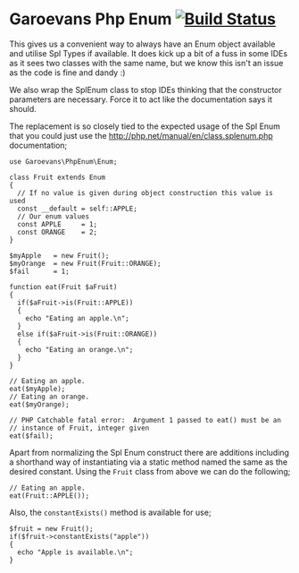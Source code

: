 # Garoevans Php Enum [![Build Status](https://travis-ci.org/garoevans/php-enum.png)](https://travis-ci.org/garoevans/php-enum)

This gives us a convenient way to always have an Enum object available and
utilise Spl Types if available. It does kick up a bit of a fuss in some IDEs
as it sees two classes with the same name, but we know this isn't an issue as
the code is fine and dandy :)

We also wrap the SplEnum class to stop IDEs thinking that the constructor
parameters are necessary. Force it to act like the documentation says it should.

The replacement is so closely tied to the expected usage of the Spl Enum that
you could just use the http://php.net/manual/en/class.splenum.php documentation;

    use Garoevans\PhpEnum\Enum;

    class Fruit extends Enum
    {
      // If no value is given during object construction this value is used
      const __default = self::APPLE;
      // Our enum values
      const APPLE     = 1;
      const ORANGE    = 2;
    }

    $myApple   = new Fruit();
    $myOrange  = new Fruit(Fruit::ORANGE);
    $fail      = 1;

    function eat(Fruit $aFruit)
    {
      if($aFruit->is(Fruit::APPLE))
      {
        echo "Eating an apple.\n";
      }
      else if($aFruit->is(Fruit::ORANGE))
      {
        echo "Eating an orange.\n";
      }
    }

    // Eating an apple.
    eat($myApple);
    // Eating an orange.
    eat($myOrange);

    // PHP Catchable fatal error:  Argument 1 passed to eat() must be an
    // instance of Fruit, integer given
    eat($fail);

Apart from normalizing the Spl Enum construct there are additions including a
shorthand way of instantiating via a static method named the same as the desired
constant. Using the ```Fruit``` class from above we can do the following;

    // Eating an apple.
    eat(Fruit::APPLE());

Also, the ```constantExists()``` method is available for use;

    $fruit = new Fruit();
    if($fruit->constantExists("apple"))
    {
      echo "Apple is available.\n";
    }
